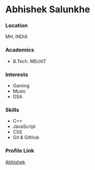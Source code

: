 # Abhishek Salunkhe

### Location

MH, INDIA

### Academics

-  B.Tech. MEchIT

### Interests

- Gaming
- Music
- DSA

### Skills

- C++
- JavaScript
- CSS
- Git & GitHub


### Profile Link

[Abhishek](https://github.com/abhishek12201)
